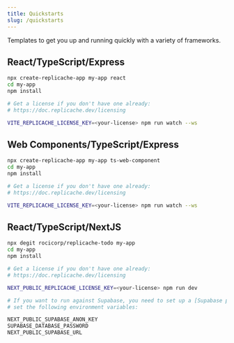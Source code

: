 ```yaml
---
title: Quickstarts
slug: /quickstarts
---
```


Templates to get you up and running quickly with a variety of frameworks.

## React/TypeScript/Express

```bash
npx create-replicache-app my-app react
cd my-app
npm install

# Get a license if you don't have one already:
# https://doc.replicache.dev/licensing

VITE_REPLICACHE_LICENSE_KEY=<your-license> npm run watch --ws
```

## Web Components/TypeScript/Express

```bash
npx create-replicache-app my-app ts-web-component
cd my-app
npm install

# Get a license if you don't have one already:
# https://doc.replicache.dev/licensing

VITE_REPLICACHE_LICENSE_KEY=<your-license> npm run watch --ws
```

## React/TypeScript/NextJS

```bash
npx degit rocicorp/replicache-todo my-app
cd my-app
npm install

# Get a license if you don't have one already:
# https://doc.replicache.dev/licensing

NEXT_PUBLIC_REPLICACHE_LICENSE_KEY=<your-license> npm run dev

# If you want to run against Supabase, you need to set up a [Supabase project](https://supabase.com/) and
# set the following environment variables:

NEXT_PUBLIC_SUPABASE_ANON_KEY
SUPABASE_DATABASE_PASSWORD
NEXT_PUBLIC_SUPABASE_URL
```
